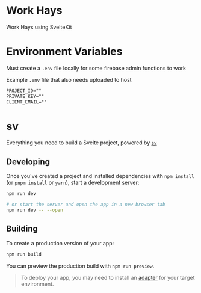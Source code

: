 # Work Hays

Work Hays using SvelteKit

# Environment Variables

Must create a `.env` file locally for some firebase admin functions to work

Example `.env` file that also needs uploaded to host

```txt
PROJECT_ID=""
PRIVATE_KEY=""
CLIENT_EMAIL=""
```

# sv

Everything you need to build a Svelte project, powered by [`sv`](https://github.com/sveltejs/cli)

## Developing

Once you've created a project and installed dependencies with `npm install` (or `pnpm install` or `yarn`), start a development server:

```bash
npm run dev

# or start the server and open the app in a new browser tab
npm run dev -- --open
```

## Building

To create a production version of your app:

```bash
npm run build
```

You can preview the production build with `npm run preview`.

> To deploy your app, you may need to install an [adapter](https://svelte.dev/docs/kit/adapters) for your target environment.
